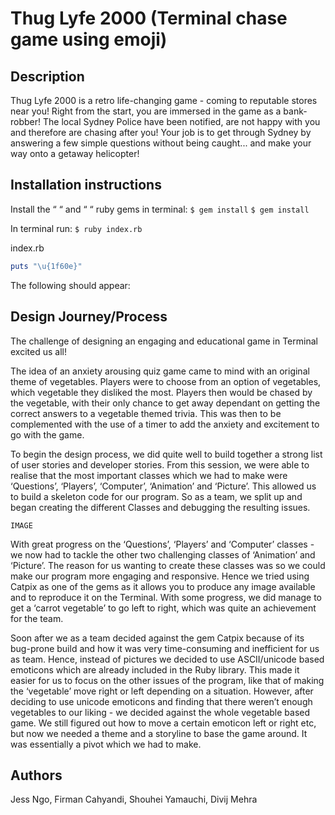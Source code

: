 # Thug Lyfe 2000 (Terminal chase game using emoji)

## Description
Thug Lyfe 2000 is a retro life-changing game - coming to reputable stores near you!  Right from the start, you are immersed in the game as a bank-robber! The local Sydney Police have been notified, are not happy with you and therefore are chasing after you! Your job is to get through Sydney by answering a few simple questions without being caught... and make your way onto a getaway helicopter!

## Installation instructions
Install the “ “ and  “ “ ruby gems in terminal:
`$ gem install`
`$ gem install`


In terminal run:
`$ ruby index.rb`


index.rb
```ruby
puts "\u{1f60e}"
```

The following should appear:

## Design Journey/Process

The challenge of designing an engaging and educational game in Terminal excited us all!

The idea of an anxiety arousing quiz game came to mind with an original theme of vegetables. Players were to choose from an option of vegetables, which vegetable they disliked the most. Players then would be chased by the vegetable, with their only chance to get away dependant on getting the correct answers to a vegetable themed trivia. This was then to be complemented with the use of a timer to add the anxiety and excitement to go with the game.

To begin the design process, we did quite well to build together a strong list of user stories and developer stories. From this session, we were able to realise that the most important classes which we had to make were ‘Questions’, ‘Players’, ‘Computer’, ‘Animation’ and ‘Picture’. This allowed us to build a skeleton code for our program. So as a team, we split up and began creating the different Classes and debugging the resulting issues.

```
IMAGE
```

With great progress on the ‘Questions’, ‘Players’ and ‘Computer’ classes - we now had to tackle the other two challenging classes of ‘Animation’ and ‘Picture’. The reason for us wanting to create these classes was so we could make our program more engaging and responsive. Hence we tried using Catpix as one of the gems as it allows you to produce any image available and to reproduce it on the Terminal. With some progress, we did manage to get a ‘carrot vegetable’ to go left to right, which was quite an achievement for the team.

Soon after we as a team decided against the gem Catpix because of its bug-prone build and how it was very time-consuming and inefficient for us as team. Hence, instead of pictures we decided to use ASCII/unicode based emoticons which are already included in the Ruby library. This made it easier for us to focus on the other issues of the program, like that of making the ‘vegetable’ move right or left depending on a situation. However, after deciding to use unicode emoticons and finding that there weren’t enough vegetables to our liking - we decided against the whole vegetable based game. We still figured out how to move a certain emoticon left or right etc, but now we needed a theme and a storyline to base the game around. It was essentially a pivot which we had to make.

## Authors
Jess Ngo, Firman Cahyandi, Shouhei Yamauchi, Divij Mehra
